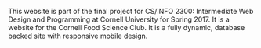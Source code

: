 This website is part of the final project for CS/INFO 2300: Intermediate Web Design and Programming at Cornell University for Spring 2017. It is a website for the Cornell Food Science Club.
It is a fully dynamic, database backed site with responsive mobile design.
